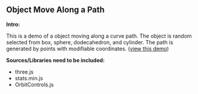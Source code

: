 Object Move Along a Path
-----
**Intro:**  

This is a demo of a object moving along a curve path. The object is random selected from box, sphere, dodecahedron, and cylinder. The path is generated by points with modifiable coordinates. ([view this demo](https://yiic.github.io/my-three.js-projects/objectMoveAlongPath/objectMoveAlongPath.html))

**Sources/Libraries need to be included:**
- three.js
- stats.min.js
- OrbitControls.js
